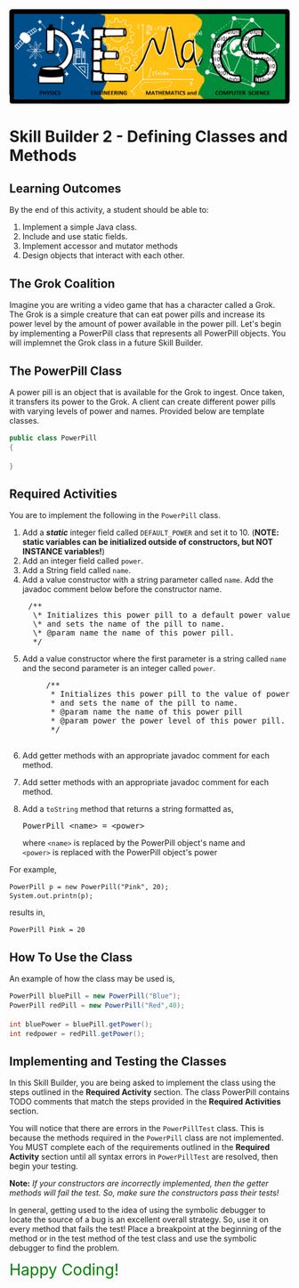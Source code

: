 <div style="text-align:center;"><img src="src/main/resources/pemacs-logo.png"></div>

# Skill Builder 2 - Defining Classes and Methods

## Learning Outcomes

By the end of this activity, a student should be able to:

1. Implement a simple Java class.
2. Include and use static fields.
3. Implement accessor and mutator methods
4. Design objects that interact with each other.

## The Grok Coalition

Imagine you are writing a video game that has a character called a Grok. The Grok is a simple creature that can eat power pills and increase its power level by the amount of power available in the power pill. Let's begin by implementing a PowerPill class that represents all PowerPill objects.  You will implemnet the Grok class in a future Skill Builder.

## The PowerPill Class

A power pill is an object that is available for the Grok to ingest.  Once taken, it transfers its power to the Grok.  A client can create different power pills with varying levels of power and names.  Provided below are template classes.

```java
public class PowerPill
{
    
}

```

## Required Activities

You are to implement the following in the `PowerPill` class.

1. Add a ***static*** integer field called `DEFAULT_POWER` and set it to 10. (**NOTE: static variables can be initialized outside of constructors, but NOT INSTANCE variables!**)
2. Add an integer field called `power`.
3. Add a String field called `name`.
4. Add a value constructor with a string parameter called `name`.  Add the javadoc comment below before the constructor name.
<pre>
	/**
     \* Initializes this power pill to a default power value
     \* and sets the name of the pill to name.
     \* @param name the name of this power pill.
     */
</pre>
5. Add a value constructor where the first parameter is a string called `name` and the second parameter is an integer called `power`.

	<pre>
		/**
	     * Initializes this power pill to the value of power
	     * and sets the name of the pill to name.
	     * @param name the name of this power pill
	     * @param power the power level of this power pill.
	     */
	</pre>

6. Add getter methods with an appropriate javadoc comment for each method.
7. Add setter methods with an appropriate javadoc comment for each method.
8. Add a `toString` method that returns a string formatted as,
   
   <pre>
   PowerPill &lt;name&gt; = &lt;power&gt;
   </pre>
   
   where `<name>` is replaced by the PowerPill object's name and <br>
         `<power>` is replaced with the PowerPill object's power

For example,

```
PowerPill p = new PowerPill("Pink", 20);
System.out.printn(p);
```

results in,

```
PowerPill Pink = 20
```

## How To Use the Class

An example of how the class may be used is,

```java
PowerPill bluePill = new PowerPill("Blue");
PowerPill redPill = new PowerPill("Red",40);

int bluePower = bluePill.getPower();
int redpower = redPill.getPower();

```

## Implementing and Testing the Classes

In this Skill Builder, you are being asked to implement the class using the steps outlined in the **Required Activity** section.  The class PowerPill contains TODO comments that match the steps provided in the **Required Activities** section.

You will notice that there are errors in the `PowerPillTest` class.  This is because the methods required in the `PowerPill` class are not implemented.  You MUST complete each of the requirements outlined in the **Required Activity** section until all syntax errors in `PowerPillTest` are resolved, then begin your testing.

**Note:** *If your constructors are incorrectly implemented, then the getter methods will fail the test.  So, make sure the constructors pass their tests!*

In general, getting used to the idea of using the symbolic debugger to locate the source of a bug is an excellent overall strategy.  So, use it on every method that fails the test! Place a breakpoint at the beginning of the method or in the test method of the test class and use the symbolic debugger to find the problem.

<span style="font-size:2em;color:green;">Happy Coding!</span>